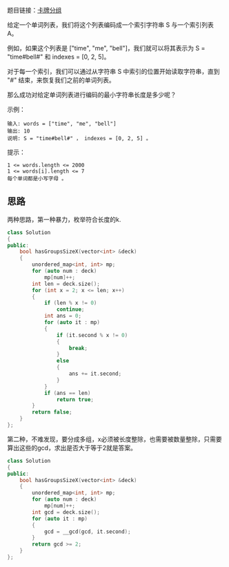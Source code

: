 题目链接：[卡牌分组](https://leetcode-cn.com/problems/x-of-a-kind-in-a-deck-of-cards/)

给定一个单词列表，我们将这个列表编码成一个索引字符串 S 与一个索引列表 A。

例如，如果这个列表是 ["time", "me", "bell"]，我们就可以将其表示为 S = "time#bell#" 和 indexes = [0, 2, 5]。

对于每一个索引，我们可以通过从字符串 S 中索引的位置开始读取字符串，直到 "#" 结束，来恢复我们之前的单词列表。

那么成功对给定单词列表进行编码的最小字符串长度是多少呢？

 

示例：

```
输入: words = ["time", "me", "bell"]
输出: 10
说明: S = "time#bell#" ， indexes = [0, 2, 5] 。
```


提示：

```
1 <= words.length <= 2000
1 <= words[i].length <= 7
每个单词都是小写字母 。
```

## 思路

两种思路，第一种暴力，枚举符合长度的k.

```cpp
class Solution
{
public:
    bool hasGroupsSizeX(vector<int> &deck)
    {
        unordered_map<int, int> mp;
        for (auto num : deck)
            mp[num]++;
        int len = deck.size();
        for (int x = 2; x <= len; x++)
        {
            if (len % x != 0)
                continue;
            int ans = 0;
            for (auto it : mp)
            {
                if (it.second % x != 0)
                {
                    break;
                }
                else
                {
                    ans += it.second;
                }
            }
            if (ans == len)
                return true;
        }
        return false;
    }
};

```

第二种，不难发现，要分成多组，x必须被长度整除，也需要被数量整除，只需要算出这些的gcd，求出是否大于等于2就是答案。

```cpp
class Solution
{
public:
    bool hasGroupsSizeX(vector<int> &deck)
    {
        unordered_map<int, int> mp;
        for (auto num : deck)
            mp[num]++;
        int gcd = deck.size();
        for (auto it : mp)
        {
            gcd = __gcd(gcd, it.second);
        }
        return gcd >= 2;
    }
};
```



